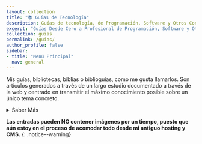 ```yaml
---
layout: collection
title: "📚 Guías de Tecnología"
description: Guías de tecnología, de Programación, Software y Otros Contenidos Tecnológicos
excerpt: "Guías Desde Cero a Profesional de Programación, Software y Otros Contenidos Tecnológicos"
collection: guias
permalink: /guias/
author_profile: false
sidebar:
- title: "Menú Principal"
  nav: general
---
```


Mis guías, bibliotecas, biblias o biblioguías, como me gusta llamarlos. Son artículos generados a través de un largo estudio documentado a través de la web y centrado en transmitir el máximo conocimiento posible sobre un único tema concreto.

<details>
<summary>Saber Más</summary>
<br/>
<p>Estas publicaciones han conllevado horas y horas de intenso trabajo de investigación, lectura, práctica y redacción; y como no, tiempo, mucho tiempo de búsqueda y dolores de cabeza que me han hecho llegar a recibir los apodos de Don Internet o Secretario de Google hace algún tiempo.</p>
<p>Quizás mis deseos de ser documentalista digital y mi diógenes de marcadores junto a mis ansias de procrastinar se han adueñado de mi; no te diría yo que no.</p>
<p>Más, mi ilusión era poder vivir de esto; pero ya he comprobado que es imposible. Por lo que me conformo con alguna pequeña ayuda de vez en cuando, puedes ayudarme a través de mis <a href="/catalogo/" title="Enlaces a los Productos de la Tienda de Programación y Tecnología Ciberninjas">enlaces referidos</a>.</p>
</details>

**Las entradas pueden NO contener imágenes por un tiempo, puesto que aún estoy en el proceso de acomodar todo desde mi antiguo hosting y CMS.**
{: .notice--warning}